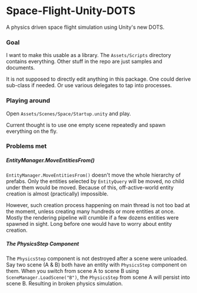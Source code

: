 # Space-Flight-Unity-DOTS

A physics driven space flight simulation using Unity's new DOTS.


### Goal

I want to make this usable as a library. The `Assets/Scripts` directory contains
everything. Other stuff in the repo are just samples and documents.

It is not supposed to directly edit anything in this package. One could derive
sub-class if needed. Or use various delegates to tap into processes.


### Playing around

Open `Assets/Scenes/Space/Startup.unity` and play.

Current thought is to use one empty scene repeatedly and spawn everything on the fly.


### Problems met

##### EntityManager.MoveEntitiesFrom()

`EntityManager.MoveEntitiesFrom()` doesn't move the whole hierarchy of prefabs.
Only the entities selected by `EntityQuery` will be moved, no child under them would
be moved. Because of this, off-active-world entity creation is almost (practically)
impossible.
 
However, such creation process happening on main thread is not too bad
at the moment, unless creating many hundreds or more entities at once. Mostly the
rendering pipeline will crumble if a few dozens entities were spawned in sight.
Long before one would have to worry about entity creation.


##### The PhysicsStep Component

The `PhysicsStep` component is not destroyed after a scene were unloaded. Say two
scene (A & B) both have an entity with `PhysicsStep` component on them. When you
switch from scene A to scene B using `SceneManager.LoadScene("B")`, the `PhysicsStep`
from scene A will persist into scene B. Resulting in broken physics simulation.